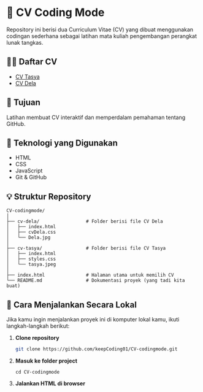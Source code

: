 # 🌟 CV Coding Mode

Repository ini berisi dua Curriculum Vitae (CV) yang dibuat menggunakan codingan sederhana sebagai latihan mata kuliah pengembangan perangkat lunak tangkas.

## 👩‍💻 Daftar CV
- [CV Tasya](https://keepcoding01.github.io/CV-codingmode/cv-tasya/index.html)
- [CV Dela](https://keepcoding01.github.io/CV-codingmode/cv-dela/index.html)

## 🎯 Tujuan
Latihan membuat CV interaktif dan memperdalam pemahaman tentang GitHub.

## 🚀 Teknologi yang Digunakan
- HTML
- CSS
- JavaScript 
- Git & GitHub

## 💡 Struktur Repository

```
CV-codingmode/
│
├── cv-dela/                 # Folder berisi file CV Dela
│   ├── index.html
│   ├── cvDela.css
│   └── Dela.jpg
│
├── cv-tasya/                # Folder berisi file CV Tasya
│   ├── index.html
│   ├── styles.css
│   └── tasya.jpeg
│
├── index.html               # Halaman utama untuk memilih CV
└── README.md                # Dokumentasi proyek (yang tadi kita buat)
```

## 🧪 Cara Menjalankan Secara Lokal

Jika kamu ingin menjalankan proyek ini di komputer lokal kamu, ikuti langkah-langkah berikut:

1. **Clone repository**
   ```bash
   git clone https://github.com/keepCoding01/CV-codingmode.git
2. **Masuk ke folder project**
   ```
   cd CV-codingmode
3. **Jalankan HTML di browser**

